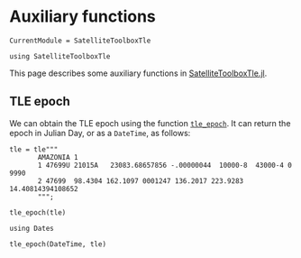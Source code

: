 # Auxiliary functions

```@meta
CurrentModule = SatelliteToolboxTle
```

```@setup auxiliary_functions
using SatelliteToolboxTle
```

This page describes some auxiliary functions in [SatelliteToolboxTle.jl](https://github.com/juliaspace/SatelliteToolboxTle.jl).

## TLE epoch

We can obtain the TLE epoch using the function [`tle_epoch`](@ref). It can return the epoch
in Julian Day, or as a `DateTime`, as follows:

```@repl auxiliary_functions
tle = tle"""
       AMAZONIA 1
       1 47699U 21015A   23083.68657856 -.00000044  10000-8  43000-4 0  9990
       2 47699  98.4304 162.1097 0001247 136.2017 223.9283 14.40814394108652
       """;

tle_epoch(tle)

using Dates

tle_epoch(DateTime, tle)
```

